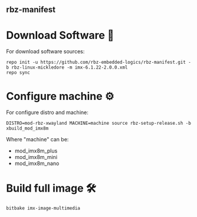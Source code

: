 ## rbz-manifest

# Download Software 🚀
For download software sources:

```
repo init -u https://github.com/rbz-embedded-logics/rbz-manifest.git -b rbz-linux-mickledore -m imx-6.1.22-2.0.0.xml
repo sync
```
# Configure machine ⚙️
For configure distro and machine:
```
DISTRO=mod-rbz-xwayland MACHINE=machine source rbz-setup-release.sh -b xbuild_mod_imx8m
```
Where "machine" can be:
  - mod_imx8m_plus
  - mod_imx8m_mini
  - mod_imx8m_nano

# Build full image 🛠️
```
bitbake imx-image-multimedia
```
